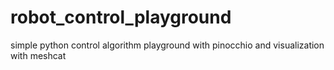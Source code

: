# robot_control_playground
simple python control algorithm playground with pinocchio and visualization with meshcat

